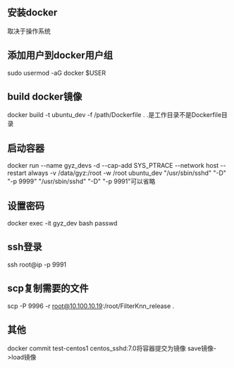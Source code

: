 ## 安装docker

取决于操作系统
## 添加用户到docker用户组
sudo usermod -aG docker $USER
## build docker镜像
docker build -t ubuntu_dev -f /path/Dockerfile .
.是工作目录不是Dockerfile目录

## 启动容器
docker run --name gyz_devs -d --cap-add SYS_PTRACE --network host --restart always -v /data/gyz:/root -w /root ubuntu_dev "/usr/sbin/sshd" "-D" "-p 9999"
"/usr/sbin/sshd" "-D" "-p 9991"可以省略

## 设置密码

docker exec -it gyz_dev bash
passwd

## ssh登录
ssh root@ip -p 9991
## scp复制需要的文件
scp -P 9996 -r root@10.100.10.19:/root/FilterKnn_release . 

## 其他
docker commit test-centos1 centos_sshd:7.0将容器提交为镜像
save镜像->load镜像